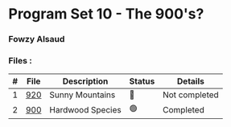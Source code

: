 # Program Set 10 - The 900's?

### Fowzy Alsaud
### Files  :
|   #   | File     | Description                      | Status  | Details   |
| :---: | -------- | -------------------------------- | ------- | --------- |
|   1   | [920](920) | Sunny Mountains |   🔴  |   Not completed   |
|   2   | [900](900) | Hardwood Species |  🟢  | Completed |
